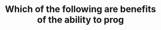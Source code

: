 ---
layout: all-exams
title: "Which of the following are benefits of the ability to prog"
blurb: "There is nothing inherently special about an automation in terms of pay-as-you-go pricing. However, automation are cost effective as they run without ha"
quid: 298
---